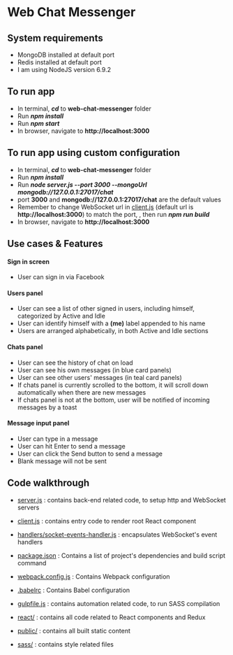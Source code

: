 # Web Chat Messenger

## System requirements
* MongoDB installed at default port
* Redis installed at default port
* I am using NodeJS version 6.9.2

## To run app
* In terminal, ***cd*** to **web-chat-messenger** folder
* Run ***npm install***
* Run ***npm start***
* In browser, navigate to **http://localhost:3000**

## To run app using custom configuration
* In terminal, ***cd*** to **web-chat-messenger** folder
* Run ***npm install***
* Run ***node server.js --port 3000 --mongoUrl mongodb://127.0.0.1:27017/chat***
* port **3000** and **mongodb://127.0.0.1:27017/chat** are the default values
* Remember to change WebSocket url in [client.js](client.js) (default url is **http://localhost:3000**) to match the port, , then run ***npm run build***
* In browser, navigate to **http://localhost:3000**

## Use cases & Features
#### Sign in screen
* User can sign in via Facebook

#### Users panel
* User can see a list of other signed in users, including himself, categorized by Active and Idle
* User can identify himself with a **(me)** label appended to his name
* Users are arranged alphabetically, in both Active and Idle sections

#### Chats panel

* User can see the history of chat on load
* User can see his own messages (in blue card panels)
* User can see other users' messages (in teal card panels)
* If chats panel is currently scrolled to the bottom, it will scroll down automatically when there are new messages
* If chats panel is not at the bottom, user will be notified of incoming messages by a toast

#### Message input panel

* User can type in a message
* User can hit Enter to send a message
* User can click the Send button to send a message
* Blank message will not be sent

## Code walkthrough
* [server.js](server.js) : contains back-end related code, to setup http and WebSocket servers


* [client.js](client.js) : contains entry code to render root React component


* [handlers/socket-events-handler.js](handlers/socket-events-handler.js) : encapsulates WebSocket's event handlers


* [package.json](package.json) : Contains a list of project's dependencies and build script command


* [webpack.config.js](webpack.config.js) : Contains Webpack configuration


* [.babelrc](.babelrc) : Contains Babel configuration


* [gulpfile.js](gulpfile.js) : contains automation related code, to run SASS compilation


* [react/](react/) : contains all code related to React components and Redux


* [public/](public/) : contains all built static content


* [sass/](sass/) : contains style related files
